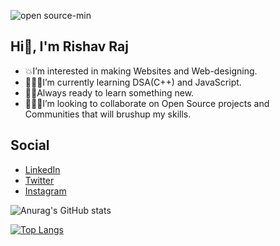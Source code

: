 ![open source-min](https://user-images.githubusercontent.com/97666287/207317620-df845f6a-393d-421e-b470-5621bb5710da.png)
## Hi👋, I'm Rishav Raj
- 💥I’m interested in making Websites and Web-designing.
- 👨🏻‍💻I’m currently learning DSA(C++) and JavaScript.
- 🙌🏻Always ready to learn something new.
- 🧑‍🤝‍🧑I’m looking to collaborate on Open Source projects and Communities that will brushup my skills.

## Social
- [LinkedIn](https://www.linkedin.com/in/rishav-raj-aa7256228/)
- [Twitter](https://twitter.com/RishavRaj17Jul)
- [Instagram](https://www.instagram.com/harmony2_my_ear/)

![Anurag's GitHub stats](https://github-readme-stats.vercel.app/api?username=Rishav1707&show_icons=true&theme=dark)

[![Top Langs](https://github-readme-stats.vercel.app/api/top-langs/?username=Rishav1707&theme=dark&layout=compact)](https://github.com/Rishav1707/github-readme-stats)
